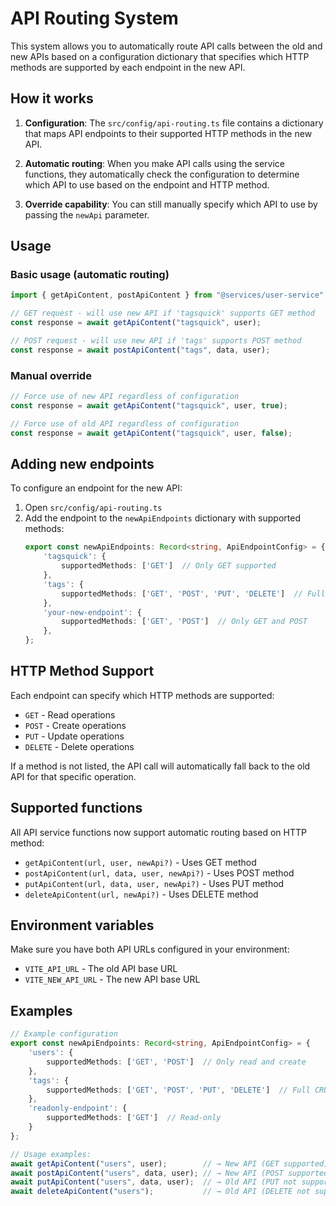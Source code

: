 # API Routing System

This system allows you to automatically route API calls between the old and new APIs based on a configuration dictionary that specifies which HTTP methods are supported by each endpoint in the new API.

## How it works

1. **Configuration**: The `src/config/api-routing.ts` file contains a dictionary that maps API endpoints to their supported HTTP methods in the new API.

2. **Automatic routing**: When you make API calls using the service functions, they automatically check the configuration to determine which API to use based on the endpoint and HTTP method.

3. **Override capability**: You can still manually specify which API to use by passing the `newApi` parameter.

## Usage

### Basic usage (automatic routing)
```typescript
import { getApiContent, postApiContent } from "@services/user-service";

// GET request - will use new API if 'tagsquick' supports GET method
const response = await getApiContent("tagsquick", user);

// POST request - will use new API if 'tags' supports POST method
const response = await postApiContent("tags", data, user);
```

### Manual override
```typescript
// Force use of new API regardless of configuration
const response = await getApiContent("tagsquick", user, true);

// Force use of old API regardless of configuration
const response = await getApiContent("tagsquick", user, false);
```

## Adding new endpoints

To configure an endpoint for the new API:

1. Open `src/config/api-routing.ts`
2. Add the endpoint to the `newApiEndpoints` dictionary with supported methods:
   ```typescript
   export const newApiEndpoints: Record<string, ApiEndpointConfig> = {
       'tagsquick': {
           supportedMethods: ['GET']  // Only GET supported
       },
       'tags': {
           supportedMethods: ['GET', 'POST', 'PUT', 'DELETE']  // Full CRUD
       },
       'your-new-endpoint': {
           supportedMethods: ['GET', 'POST']  // Only GET and POST
       },
   };
   ```

## HTTP Method Support

Each endpoint can specify which HTTP methods are supported:
- `GET` - Read operations
- `POST` - Create operations
- `PUT` - Update operations
- `DELETE` - Delete operations

If a method is not listed, the API call will automatically fall back to the old API for that specific operation.

## Supported functions

All API service functions now support automatic routing based on HTTP method:
- `getApiContent(url, user, newApi?)` - Uses GET method
- `postApiContent(url, data, user, newApi?)` - Uses POST method
- `putApiContent(url, data, user, newApi?)` - Uses PUT method
- `deleteApiContent(url, newApi?)` - Uses DELETE method

## Environment variables

Make sure you have both API URLs configured in your environment:
- `VITE_API_URL` - The old API base URL
- `VITE_NEW_API_URL` - The new API base URL

## Examples

```typescript
// Example configuration
export const newApiEndpoints: Record<string, ApiEndpointConfig> = {
    'users': {
        supportedMethods: ['GET', 'POST']  // Only read and create
    },
    'tags': {
        supportedMethods: ['GET', 'POST', 'PUT', 'DELETE']  // Full CRUD
    },
    'readonly-endpoint': {
        supportedMethods: ['GET']  // Read-only
    }
};

// Usage examples:
await getApiContent("users", user);        // → New API (GET supported)
await postApiContent("users", data, user); // → New API (POST supported)
await putApiContent("users", data, user);  // → Old API (PUT not supported)
await deleteApiContent("users");           // → Old API (DELETE not supported)
```

